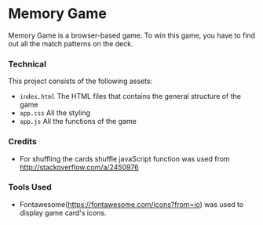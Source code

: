 # Memory Game
Memory Game is a browser-based game. To win this game, you have to find out all the match patterns on the deck. 

### Technical
This project consists of the following assets: 
* `index.html` The HTML files that contains the general structure of the game
* `app.css` All the styling
* `app.js` All the functions of the game

### Credits
* For shuffling the cards shuffle javaScript function was used from http://stackoverflow.com/a/2450976

### Tools Used
* Fontawesome(https://fontawesome.com/icons?from=io) was used to display game card's icons.

